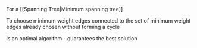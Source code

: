 For a [[Spanning Tree|Minimum spanning tree]]

To choose minimum weight edges connected to the set of minimum weight edges already chosen without forming a cycle

Is an optimal algorithm - guarantees the best solution

